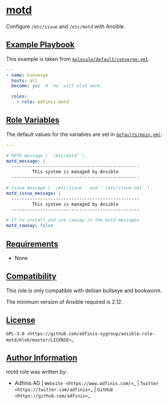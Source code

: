# [motd](#motd)

Configure `/etc/issue` and `/etc/motd` with Ansible.

## [Example Playbook](#example-playbook)

This example is taken from [`molecule/default/converge.yml`](./molecule/default/converge.yml).

```yaml
---
- name: Converge
  hosts: all
  become: yes  # `no` will also work.

  roles:
    - role: adfinis.motd
```

## [Role Variables](#role-variables)

The default values for the variables are set in [`defaults/main.yml`](./defaults/main.yml):

```yaml
---

# MOTD message (``/etc/motd``).
motd_message: |
  -------------------------------------------------
          This system is managed by Ansible
  -------------------------------------------------

# Issue message (``/etc/issue`` and ``/etc/issue.net``).
motd_issue_message: |
  -------------------------------------------------
          This system is managed by Ansible
  -------------------------------------------------

# If to install and use cowsay in the motd messages
motd_cowsay: false
```

## [Requirements](#requirements)

- None

## [Compatibility](#compatibility)

This role is only compatible with debian bullseye and bookworm.

The minimum version of Ansible required is 2.12.

## [License](#license)

`GPL-3.0 <https://github.com/adfinis-sygroup/ansible-role-motd/blob/master/LICENSE>`_

## [Author Information](#author-information)

motd role was written by:

* Adfinis AG | `Website <https://www.adfinis.com/>`_ | `Twitter <https://twitter.com/adfinis>`_ | `GitHub <https://github.com/adfinis>`_
